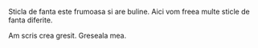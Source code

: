 Sticla de fanta este frumoasa si are buline. Aici vom freea multe sticle de fanta diferite.

Am scris crea gresit. Greseala mea.
